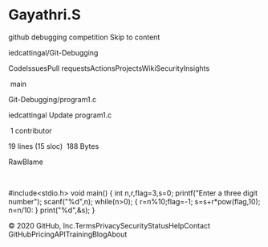 # Gayathri.S
github debugging competition
Skip to content

iedcattingal/Git-Debugging

CodeIssuesPull requestsActionsProjectsWikiSecurityInsights

 main 

Git-Debugging/program1.c

iedcattingal Update program1.c

 1 contributor

19 lines (15 sloc)  188 Bytes

RawBlame

 

#include<stdio.h>
 void main()
{
int n,r,flag=3,s=0;
printf("Enter a three digit number");
scanf("%d",n);
 while(n>0);
{
  r=n%10;flag=-1;
  s=s+r*pow(flag,10);
  n=n/10:
}
print("%d",&s); 
} 

© 2020 GitHub, Inc.TermsPrivacySecurityStatusHelpContact GitHubPricingAPITrainingBlogAbout


